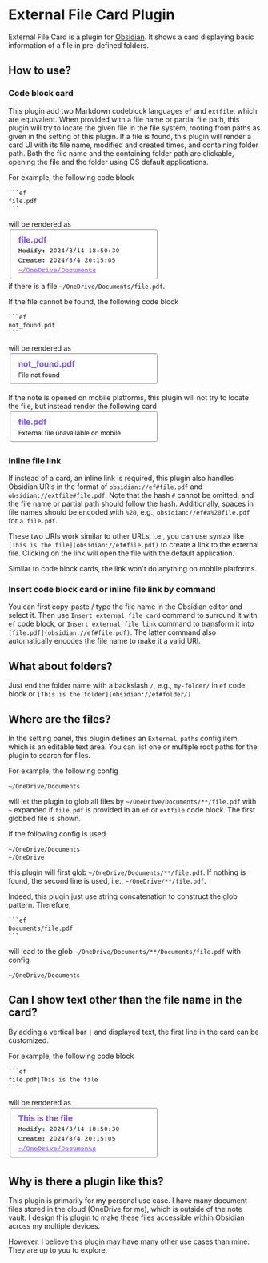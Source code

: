 # External File Card Plugin

External File Card is a plugin for [Obsidian](https://obsidian.md). It shows a card displaying basic information of a file in pre-defined folders.

## How to use?

### Code block card

This plugin add two Markdown codeblock languages `ef` and `extfile`, which are equivalent. When provided with a file name or partial file path, this plugin will try to locate the given file in the file system, rooting from paths as given in the setting of this plugin. If a file is found, this plugin will render a card UI with its file name, modified and created times, and containing folder path. Both the file name and the containing folder path are clickable, opening the file and the folder using OS default applications.

For example, the following code block
~~~
```ef
file.pdf
```
~~~
will be rendered as
<br /><img src="./images/card.png" width="300px" /><br />
if there is a file `~/OneDrive/Documents/file.pdf`.

If the file cannot be found, the following code block
~~~
```ef
not_found.pdf
```
~~~
will be rendered as
<br /><img src="./images/file_not_found.png" width="300px" />

If the note is opened on mobile platforms, this plugin will not try to locate the file, but instead render the following card
<br /><img src="./images/on_mobile.png" width="300px" />

### Inline file link

If instead of a card, an inline link is required, this plugin also handles Obsidian URIs in the format of `obsidian://ef#file.pdf` and `obsidian://extfile#file.pdf`. Note that the hash `#` cannot be omitted, and the file name or partial path should follow the hash. Additionally, spaces in file names should be encoded with `%20`, e.g., `obsidian://ef#a%20file.pdf` for `a file.pdf`.

These two URIs work similar to other URLs, i.e., you can use syntax like `[This is the file](obsidian://ef#file.pdf)` to create a link to the external file. Clicking on the link will open the file with the default application.

Similar to code block cards, the link won't do anything on mobile platforms.

### Insert code block card or inline file link by command

You can first copy-paste / type the file name in the Obsidian editor and select it. Then use `Insert external file card` command to surround it with `ef` code block, or `Insert external file link` command to transform it into `[file.pdf](obsidian://ef#file.pdf)`. The latter command also automatically encodes the file name to make it a valid URI.

## What about folders?

Just end the folder name with a backslash `/`, e.g., `my-folder/` in `ef` code block or `[This is the folder](obsidian://ef#folder/)`

## Where are the files?

In the setting panel, this plugin defines an `External paths` config item, which is an editable text area. You can list one or multiple root paths for the plugin to search for files.

For example, the following config
```
~/OneDrive/Documents
```
will let the plugin to glob all files by `~/OneDrive/Documents/**/file.pdf` with `~` expanded if `file.pdf` is provided in an `ef` or `extfile` code block. The first globbed file is shown.

If the following config is used
```
~/OneDrive/Documents
~/OneDrive
```
this plugin will first glob `~/OneDrive/Documents/**/file.pdf`. If nothing is found, the second line is used, i.e., `~/OneDrive/**/file.pdf`.

Indeed, this plugin just use string concatenation to construct the glob pattern. Therefore,
~~~
```ef
Documents/file.pdf
```
~~~
will lead to the glob `~/OneDrive/Documents/**/Documents/file.pdf` with config
```
~/OneDrive/Documents
```

## Can I show text other than the file name in the card?

By adding a vertical bar `|` and displayed text, the first line in the card can be customized.

For example, the following code block
~~~
```ef
file.pdf|This is the file
```
~~~
will be rendered as
<br /><img src="./images/display_text.png" width="300px" />

## Why is there a plugin like this?

This plugin is primarily for my personal use case. I have many document files stored in the cloud (OneDrive for me), which is outside of the note vault. I design this plugin to make these files accessible within Obsidian across my multiple devices.

However, I believe this plugin may have many other use cases than mine. They are up to you to explore.